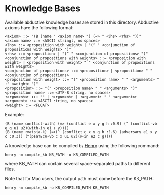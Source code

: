 Knowledge Bases
===

Available abductive knowledge bases are stored in this directory.
Abductive axioms have the following format:

```
<axiom> ::= "(B (name " <axiom name> ") (=> " <lhs> <rhs> "))"
<axiom name> ::= <ASCII stringl, no spaces>
<lhs> ::= <proposition with weight> | "(^ " <conjunction of propositions with weights> ")"
<rhs> ::= <proposition> | "(^ " <conjunction of propositions> ")"
<conjunction of propositions with weights> ::= <proposition with weight> | <proposition with weight> " " <conjunction of propositions with weights>
<conjunction of propositions> ::= <proposition> | <proposition> " " <conjunction of propositions>
<proposition with weight> ::= "(" <proposition name> " " <arguments> " :" <weight> ")"
<proposition> ::= "(" <proposition name> " " <arguments> ")"
<proposition name> ::= <UTF-8 string, no spaces>
<arguments> ::= "" | <argument> | <argument> " " <arguments>
<argument> ::= <ASCII string, no spaces>
<weight> ::= <FLOAT>
```

Example:

```
(B (name conflict-with) (=> (conflict e x y g h :0.9) (^ (conflict-vb e g u1 u2)(with-in e1 e y))))
(B (name rvatsja-k) (=>(^ (conflict c x y g h :0.6) (adversary e1 x y c :0.3)) (^(рваться-vb c x u1 u2)(к-in e2 c g))))
```

A knowledge base can be compiled by [Henry](https://github.com/naoya-i/henry-n700) using the following command:

```
henry -m compile_kb KB_PATH -o KB_COMPILED_PATH
```
where KB_PATH can contain several space-separated paths to different files.


Note that for Mac users, the output path must come before the KB_PATH:

```
henry -m compile_kb -o KB_COMPILED_PATH KB_PATH
```


